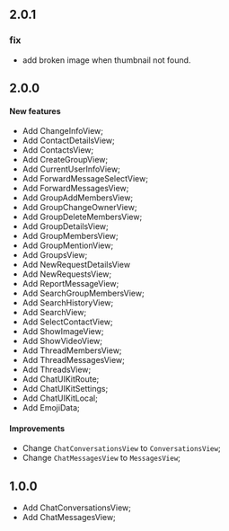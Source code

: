 ## 2.0.1

### fix

- add broken image when thumbnail not found.

## 2.0.0

#### New features

- Add ChangeInfoView;
- Add ContactDetailsView;
- Add ContactsView;
- Add CreateGroupView;
- Add CurrentUserInfoView;
- Add ForwardMessageSelectView;
- Add ForwardMessagesView;
- Add GroupAddMembersView;
- Add GroupChangeOwnerView;
- Add GroupDeleteMembersView;
- Add GroupDetailsView;
- Add GroupMembersView;
- Add GroupMentionView;
- Add GroupsView;
- Add NewRequestDetailsView
- Add NewRequestsView;
- Add ReportMessageView;
- Add SearchGroupMembersView;
- Add SearchHistoryView;
- Add SearchView;
- Add SelectContactView;
- Add ShowImageView;
- Add ShowVideoView;
- Add ThreadMembersView;
- Add ThreadMessagesView;
- Add ThreadsView;
- Add ChatUIKitRoute;
- Add ChatUIKitSettings;
- Add ChatUIKitLocal;
- Add EmojiData;

#### Improvements

- Change `ChatConversationsView` to `ConversationsView`;
- Change `ChatMessagesView` to `MessagesView`;


## 1.0.0

- Add ChatConversationsView;
- Add ChatMessagesView;